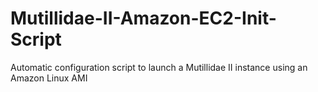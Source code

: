 Mutillidae-II-Amazon-EC2-Init-Script
====================================

Automatic configuration script to launch a Mutillidae II instance using an Amazon Linux AMI
